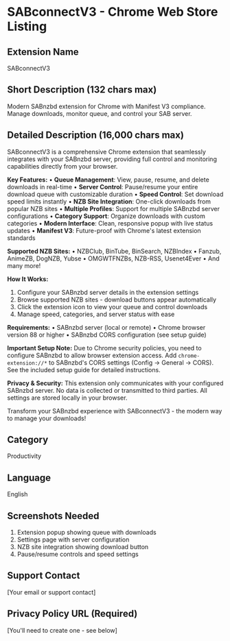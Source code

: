 # SABconnectV3 - Chrome Web Store Listing

## Extension Name
SABconnectV3

## Short Description (132 chars max)
Modern SABnzbd extension for Chrome with Manifest V3 compliance. Manage downloads, monitor queue, and control your SAB server.

## Detailed Description (16,000 chars max)

SABconnectV3 is a comprehensive Chrome extension that seamlessly integrates with your SABnzbd server, providing full control and monitoring capabilities directly from your browser.

**Key Features:**
• **Queue Management**: View, pause, resume, and delete downloads in real-time
• **Server Control**: Pause/resume your entire download queue with customizable duration
• **Speed Control**: Set download speed limits instantly
• **NZB Site Integration**: One-click downloads from popular NZB sites
• **Multiple Profiles**: Support for multiple SABnzbd server configurations
• **Category Support**: Organize downloads with custom categories
• **Modern Interface**: Clean, responsive popup with live status updates
• **Manifest V3**: Future-proof with Chrome's latest extension standards

**Supported NZB Sites:**
• NZBClub, BinTube, BinSearch, NZBIndex
• Fanzub, AnimeZB, DogNZB, Yubse
• OMGWTFNZBs, NZB-RSS, Usenet4Ever
• And many more!

**How It Works:**
1. Configure your SABnzbd server details in the extension settings
2. Browse supported NZB sites - download buttons appear automatically
3. Click the extension icon to view your queue and control downloads
4. Manage speed, categories, and server status with ease

**Requirements:**
• SABnzbd server (local or remote)
• Chrome browser version 88 or higher
• SABnzbd CORS configuration (see setup guide)

**Important Setup Note:**
Due to Chrome security policies, you need to configure SABnzbd to allow browser extension access. Add `chrome-extension://*` to SABnzbd's CORS settings (Config → General → CORS). See the included setup guide for detailed instructions.

**Privacy & Security:**
This extension only communicates with your configured SABnzbd server. No data is collected or transmitted to third parties. All settings are stored locally in your browser.

Transform your SABnzbd experience with SABconnectV3 - the modern way to manage your downloads!

## Category
Productivity

## Language
English

## Screenshots Needed
1. Extension popup showing queue with downloads
2. Settings page with server configuration
3. NZB site integration showing download button
4. Pause/resume controls and speed settings

## Support Contact
[Your email or support contact]

## Privacy Policy URL (Required)
[You'll need to create one - see below]
